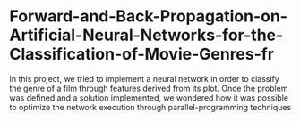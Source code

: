 # Forward-and-Back-Propagation-on-Artificial-Neural-Networks-for-the-Classification-of-Movie-Genres-fr
In this project, we tried to implement a neural network in order to classify the genre of a film through features derived from its plot. Once the problem was defined and a solution implemented, we wondered how it was possible to optimize the network execution through parallel-programming techniques
